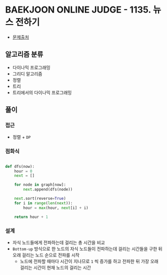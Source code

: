 # BAEKJOON ONLINE JUDGE - 1135. 뉴스 전하기

- [문제출처](https://www.acmicpc.net/problem/1135 '1135. 뉴스 전하기')

## 알고리즘 분류

- 다이나믹 프로그래밍
- 그리디 알고리즘
- 정렬
- 트리
- 트리에서의 다이나믹 프로그래밍

## 풀이

### 접근

- 정렬 + `DP`

### 점화식

```python

def dfs(now):
    hour = 0
    next = []

    for node in graph[now]:
        next.append(dfs(node))

    next.sort(reverse=True)
    for i in range(len(next)):
        hour = max(hour, next[i] + i)

    return hour + 1


```

### 설계

- 자식 노드들에게 전파하는데 걸리는 총 시간을 비교
- `Bottom-up` 방식으로 한 노드의 자식 노드들이 전파하는데 걸리는 시간들을 구한 뒤 오래 걸리는 노드 순으로 전파를 시작
  - 노드에 전파할 때마다 시간이 지나므로 `1` 씩 증가를 하고 전파한 뒤 가장 오래 걸리는 시간이 현재 노드의 걸리는 시간
